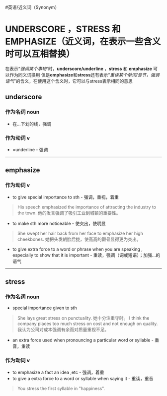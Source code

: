 #英语/近义词（Synonym） 

# UNDERSCORE ，STRESS 和 EMPHASIZE（近义词，在表示一些含义时可以互相替换）
在表示“*强调某个事物*”时，**underscore/underline** ，**stress** 和 **emphasize** 可以作为同义词换用
但是**emphasize**和**stress**还有表示“*重读某个单词/音节，强调语气*”的含义，在使用这个含义时，它可以与stress表示相同的意思

## underscore
### 作为名词 noun
- 在...下划的线，强调 

### 作为动词 v
- =underline - 强调
---
## emphasize

### 作为动词 v
- to give special importance to sth - 强调，重视，着重
> His speech emphasized the importance of attracting the industry to the town. 他的发言强调了吸引工业到城镇的重要性。
- to make sth more noticeable - 使突出，使明显
> She swept her hair back from her face to emphasize her  high cheekbones. 她把头发朝脸后拢，使高高的颧骨显得更为突出。
- to give extra force to a word or phrase when you are speaking , especially to show that it is important - 重读，强调（词或短语）；加强...的语气
---
## stress
 ### 作为名词 noun
 - special importance given to sth
> She lays great stress on punctuality. 她十分注重守时。
> I think the company places too much stress on cost and not enough on quality. 我认为公司对成本强调有余而对质量重视不足。

- an extra force used when pronouncing a particular word or syllable - 重音，重读
### 作为动词 v
- to emphasize a fact an idea ,etc - 强调，着重
- to give a extra force to a word or syllable when saying it - 重读，重音
> You stress the first syllable in "happiness". 